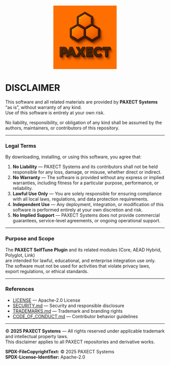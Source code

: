 <p align="center">
  <img src="ChatGPT%20Image%202%20okt%202025,%2022_33_51.png" alt="PAXECT logo" width="200"/>
</p>

# DISCLAIMER

This software and all related materials are provided by **PAXECT Systems** “as is”, without warranty of any kind.  
Use of this software is entirely at your own risk.

No liability, responsibility, or obligation of any kind shall be assumed by the authors, maintainers, or contributors of this repository.

---

### Legal Terms

By downloading, installing, or using this software, you agree that:

1. **No Liability** — PAXECT Systems and its contributors shall not be held responsible for any loss, damage, or misuse, whether direct or indirect.  
2. **No Warranty** — The software is provided without any express or implied warranties, including fitness for a particular purpose, performance, or reliability.  
3. **Lawful Use Only** — You are solely responsible for ensuring compliance with all local laws, regulations, and data protection requirements.  
4. **Independent Use** — Any deployment, integration, or modification of this software is performed entirely at your own discretion and risk.  
5. **No Implied Support** — PAXECT Systems does not provide commercial guarantees, service-level agreements, or ongoing operational support.

---

### Purpose and Scope

The **PAXECT SelfTune Plugin** and its related modules (Core, AEAD Hybrid, Polyglot, Link)  
are intended for lawful, educational, and enterprise integration use only.  
The software must not be used for activities that violate privacy laws, export regulations, or ethical standards.

---

### References

- [LICENSE](./LICENSE) — Apache-2.0 License  
- [SECURITY.md](./SECURITY.md) — Security and responsible disclosure  
- [TRADEMARKS.md](./TRADEMARKS.md) — Trademark and branding rights  
- [CODE_OF_CONDUCT.md](./CODE_OF_CONDUCT.md) — Contributor behavior guidelines  

---

© **2025 PAXECT Systems** — All rights reserved under applicable trademark and intellectual property laws.  
This disclaimer applies to all PAXECT repositories and derivative works.

**SPDX-FileCopyrightText:** © 2025 PAXECT Systems  
**SPDX-License-Identifier:** Apache-2.0




